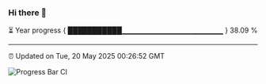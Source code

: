### Hi there 👋

⏳ Year progress { ███████████▁▁▁▁▁▁▁▁▁▁▁▁▁▁▁▁▁▁▁ } 38.09 %

---

⏰ Updated on Tue, 20 May 2025 00:26:52 GMT

![Progress Bar CI](https://github.com/liununu/liununu/workflows/Progress%20Bar%20CI/badge.svg)
